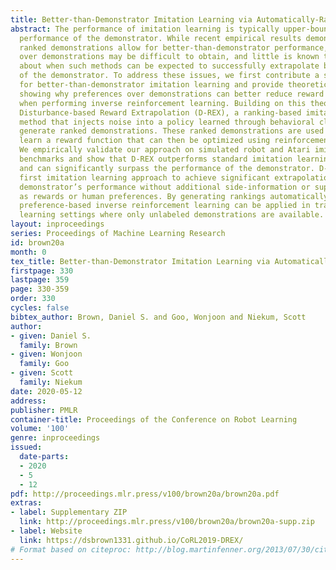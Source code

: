 ```yaml
---
title: Better-than-Demonstrator Imitation Learning via Automatically-Ranked Demonstrations
abstract: The performance of imitation learning is typically upper-bounded by the
  performance of the demonstrator. While recent empirical results demonstrate that
  ranked demonstrations allow for better-than-demonstrator performance, preferences
  over demonstrations may be difficult to obtain, and little is known theoretically
  about when such methods can be expected to successfully extrapolate beyond the performance
  of the demonstrator. To address these issues, we first contribute a sufficient condition
  for better-than-demonstrator imitation learning and provide theoretical results
  showing why preferences over demonstrations can better reduce reward function ambiguity
  when performing inverse reinforcement learning. Building on this theory, we introduce
  Disturbance-based Reward Extrapolation (D-REX), a ranking-based imitation learning
  method that injects noise into a policy learned through behavioral cloning to automatically
  generate ranked demonstrations. These ranked demonstrations are used to efficiently
  learn a reward function that can then be optimized using reinforcement learning.
  We empirically validate our approach on simulated robot and Atari imitation learning
  benchmarks and show that D-REX outperforms standard imitation learning approaches
  and can significantly surpass the performance of the demonstrator. D-REX is the
  first imitation learning approach to achieve significant extrapolation beyond the
  demonstrator’s performance without additional side-information or supervision, such
  as rewards or human preferences. By generating rankings automatically, we show that
  preference-based inverse reinforcement learning can be applied in traditional imitation
  learning settings where only unlabeled demonstrations are available.
layout: inproceedings
series: Proceedings of Machine Learning Research
id: brown20a
month: 0
tex_title: Better-than-Demonstrator Imitation Learning via Automatically-Ranked Demonstrations
firstpage: 330
lastpage: 359
page: 330-359
order: 330
cycles: false
bibtex_author: Brown, Daniel S. and Goo, Wonjoon and Niekum, Scott
author:
- given: Daniel S.
  family: Brown
- given: Wonjoon
  family: Goo
- given: Scott
  family: Niekum
date: 2020-05-12
address: 
publisher: PMLR
container-title: Proceedings of the Conference on Robot Learning
volume: '100'
genre: inproceedings
issued:
  date-parts:
  - 2020
  - 5
  - 12
pdf: http://proceedings.mlr.press/v100/brown20a/brown20a.pdf
extras:
- label: Supplementary ZIP
  link: http://proceedings.mlr.press/v100/brown20a/brown20a-supp.zip
- label: Website
  link: https://dsbrown1331.github.io/CoRL2019-DREX/
# Format based on citeproc: http://blog.martinfenner.org/2013/07/30/citeproc-yaml-for-bibliographies/
---
```

